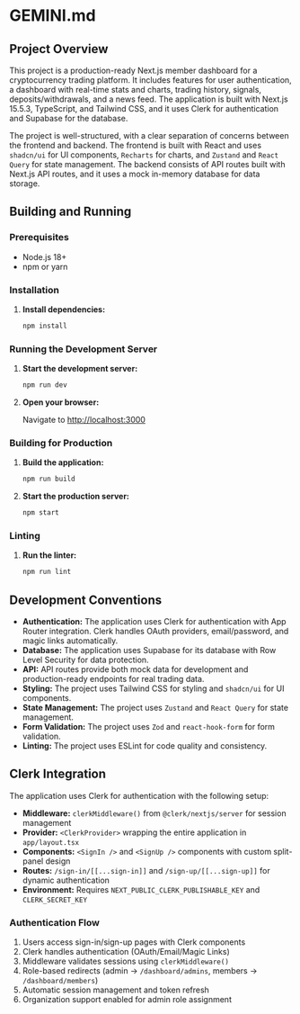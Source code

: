 # GEMINI.md

## Project Overview

This project is a production-ready Next.js member dashboard for a cryptocurrency trading platform. It includes features for user authentication, a dashboard with real-time stats and charts, trading history, signals, deposits/withdrawals, and a news feed. The application is built with Next.js 15.5.3, TypeScript, and Tailwind CSS, and it uses Clerk for authentication and Supabase for the database.

The project is well-structured, with a clear separation of concerns between the frontend and backend. The frontend is built with React and uses `shadcn/ui` for UI components, `Recharts` for charts, and `Zustand` and `React Query` for state management. The backend consists of API routes built with Next.js API routes, and it uses a mock in-memory database for data storage.

## Building and Running

### Prerequisites

*   Node.js 18+
*   npm or yarn

### Installation

1.  **Install dependencies:**

    ```bash
    npm install
    ```

### Running the Development Server

1.  **Start the development server:**

    ```bash
    npm run dev
    ```

2.  **Open your browser:**

    Navigate to [http://localhost:3000](http://localhost:3000)

### Building for Production

1.  **Build the application:**

    ```bash
    npm run build
    ```

2.  **Start the production server:**

    ```bash
    npm start
    ```

### Linting

1.  **Run the linter:**

    ```bash
    npm run lint
    ```

## Development Conventions

*   **Authentication:** The application uses Clerk for authentication with App Router integration. Clerk handles OAuth providers, email/password, and magic links automatically.
*   **Database:** The application uses Supabase for its database with Row Level Security for data protection.
*   **API:** API routes provide both mock data for development and production-ready endpoints for real trading data.
*   **Styling:** The project uses Tailwind CSS for styling and `shadcn/ui` for UI components.
*   **State Management:** The project uses `Zustand` and `React Query` for state management.
*   **Form Validation:** The project uses `Zod` and `react-hook-form` for form validation.
*   **Linting:** The project uses ESLint for code quality and consistency.

## Clerk Integration

The application uses Clerk for authentication with the following setup:

*   **Middleware:** `clerkMiddleware()` from `@clerk/nextjs/server` for session management
*   **Provider:** `<ClerkProvider>` wrapping the entire application in `app/layout.tsx`
*   **Components:** `<SignIn />` and `<SignUp />` components with custom split-panel design
*   **Routes:** `/sign-in/[[...sign-in]]` and `/sign-up/[[...sign-up]]` for dynamic authentication
*   **Environment:** Requires `NEXT_PUBLIC_CLERK_PUBLISHABLE_KEY` and `CLERK_SECRET_KEY`

### Authentication Flow
1. Users access sign-in/sign-up pages with Clerk components
2. Clerk handles authentication (OAuth/Email/Magic Links)
3. Middleware validates sessions using `clerkMiddleware()`
4. Role-based redirects (admin → `/dashboard/admins`, members → `/dashboard/members`)
5. Automatic session management and token refresh
6. Organization support enabled for admin role assignment
